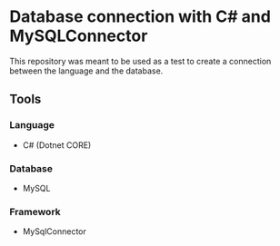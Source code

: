 # Database connection with C# and MySQLConnector

This repository was meant to be used as a test to create a connection between the language and the database.

## Tools

### Language

- C# (Dotnet CORE)

### Database

- MySQL

### Framework

- MySqlConnector
